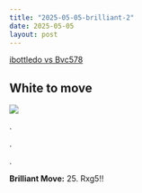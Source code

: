 ```yaml
---
title: "2025-05-05-brilliant-2"
date: 2025-05-05
layout: post
---
```


[ibottledo vs Bvc578](https://www.chess.com/analysis/game/live/138123595420?move=48&tab=review)

## White to move

![](/RecordMyBrilliancy/images/2025-05-05-brilliant-2.png)

.

.

.

**Brilliant Move:** 25. Rxg5!!
